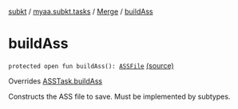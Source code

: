 [subkt](../../index.md) / [myaa.subkt.tasks](../index.md) / [Merge](index.md) / [buildAss](./build-ass.md)

# buildAss

`protected open fun buildAss(): `[`ASSFile`](../../myaa.subkt.ass/-a-s-s-file/index.md) [(source)](https://github.com/Myaamori/SubKt/blob/master/src/main/kotlin/myaa/subkt/tasks/asstasks.kt#L238)

Overrides [ASSTask.buildAss](../-a-s-s-task/build-ass.md)

Constructs the ASS file to save. Must be implemented by subtypes.

